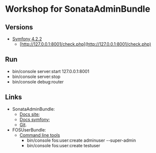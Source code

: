 # Workshop for SonataAdminBundle

## Versions
- [Symfony 4.2.2](https://symfony.com/doc/4.2/setup.html)
  - [http://127.0.0.1:8001/check.php](http://127.0.0.1:8001/check.php)

## Run
- bin/console server:start 127.0.0.1:8001
- bin/console server:stop
- bin/console debug:router

## Links
- SonataAdminBundle:
  - [Docs site](https://sonata-project.org/bundles/admin/3-x/doc/index.html);
  - [Docs symfony](https://symfony.com/doc/master/bundles/SonataAdminBundle/getting_started/installation.html);
  - [Git](https://github.com/sonata-project/SonataAdminBundle/).
- FOSUserBundle:
  - [Command line tools](https://symfony.com/doc/2.0/bundles/FOSUserBundle/command_line_tools.html)
    - bin/console fos:user:create adminuser --super-admin
    - bin/console fos:user:create testuser
    